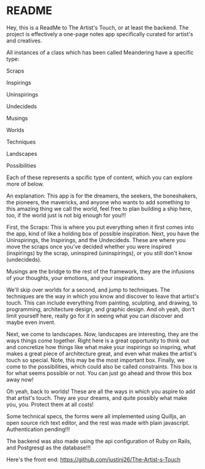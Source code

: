 # README

Hey, this is a ReadMe to The Artist's Touch, or at least the backend. The project is effectively a one-page notes app specifically curated for artist's and creatives.

All instances of a class which has been called Meandering have a specific type:

Scraps

Inspirings

Uninspirings

Undecideds

Musings

Worlds

Techniques

Landscapes

Possibilities

Each of these represents a spcific type of content, which you can explore more of below.

An explanation:
This app is for the dreamers, the seekers, the boneshakers, the pioneers, the mavericks, and anyone who wants to add something to this amazing thing we call the world, feel free to plan building a ship here, too, if the world just is not big enough for you!!!

First, the Scraps:
This is where you put everything when it first comes into the app, kind of like a holding box of possible inspiration.
Next, you have the Uninspirings, the Inspirings, and the Undecideds. These are where you move the scraps once you've decided whether you were inspired (inspirings) by the scrap, uninspired (uninspirings), or you still don't know (undecideds).

Musings are the bridge to the rest of the framework, they are the infusions of your thoughts, your emotions, and your inspirations.

We'll skip over worlds for a second, and jump to techniques. The techniques are the way in which you know and discover to leave that artist's touch. This can include everything from painting, sculpting, and drawing, to programming, architecture design, and graphic design. And oh yeah, don't limit yourself here, really go for it in seeing what you can discover and maybe even invent.

Next, we come to landscapes. Now, landscapes are interesting, they are the ways things come together. Right here is a great opportunity to think out and concretize how things like what make your inspirings so inspring, what makes a great piece of architecture great, and even what makes the artist's touch so special.
Note, this may be the most important box.
Finally, we come to the possibilities, which could also be called constraints. This box is for what seems possible or not. You can just go ahead and throw this box away now!

Oh yeah, back to worlds!
These are all the ways in which you aspire to add that artist's touch. They are your dreams, and quite possibly what make you, you. Protect them at all costs!

Some technical specs, the forms were all implemented using Quilljs, an open source rich text editor, and 
the rest was made with plain javascript.  Authentication pending!!!

The backend was also made using the api configuration of Ruby on Rails, and Postgresql as the database!!!

Here's the front end: https://github.com/justinj26/The-Artist-s-Touch
